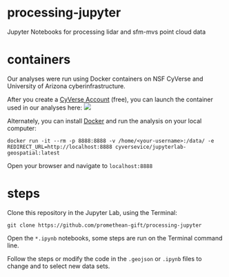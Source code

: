 # processing-jupyter

Jupyter Notebooks for processing lidar and sfm-mvs point cloud data

# containers

Our analyses were run using Docker containers on NSF CyVerse and University of Arizona cyberinfrastructure.

After you create a [CyVerse Account](https://user.cyverse.org/) (free), you can launch the container used in our analyses here: <a href="https://de.cyverse.org/de/?type=quick-launch&quick-launch-id=63afd24c-9acc-4a8c-85ef-58b634a2ebc2&app-id=c940912c-fcea-11ea-b07f-008cfa5ae621" target="_blank"><img src="https://de.cyverse.org/Powered-By-CyVerse-blue.svg"></a>

Alternately, you can install [Docker](https://docker.com) and run the analysis on your local computer:

```
docker run -it --rm -p 8888:8888 -v /home/<your-username>:/data/ -e REDIRECT_URL=http://localhost:8888 cyversevice/jupyterlab-geospatial:latest
```

Open your browser and navigate to `localhost:8888`

# steps

Clone this repository in the Jupyter Lab, using the Terminal:

```
git clone https://github.com/promethean-gift/processing-jupyter
```

Open the `*.ipynb` notebooks, some steps are run on the Terminal command line.

Follow the steps or modify the code in the `.geojson` or `.ipynb` files to change and to select new data sets.
